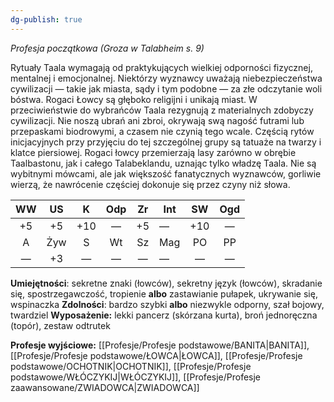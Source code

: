 ```yaml
---
dg-publish: true
---
```

*Profesja początkowa (Groza w Talabheim s. 9)*

Rytuały Taala wymagają od praktykujących wielkiej odporności fizycznej, mentalnej i emocjonalnej. Niektórzy wyznawcy uważają niebezpieczeństwa cywilizacji — takie jak miasta, sądy i tym podobne — za złe odczytanie woli bóstwa. Rogaci Łowcy są głęboko religijni i unikają miast. W przeciwieństwie do wybrańców Taala rezygnują z materialnych zdobyczy cywilizacji. Nie noszą ubrań ani zbroi, okrywają swą nagość futrami lub przepaskami biodrowymi, a czasem nie czynią tego wcale. Częścią rytów inicjacyjnych przy przyjęciu do tej szczególnej grupy są tatuaże na twarzy i klatce piersiowej. Rogaci łowcy przemierzają lasy zarówno w obrębie Taalbastonu, jak i całego Talabeklandu, uznając tylko władzę Taala. Nie są wybitnymi mówcami, ale jak większość fanatycznych wyznawców, gorliwie wierzą, że nawrócenie częściej dokonuje się przez czyny niż słowa.

| WW  | US  |  K  | Odp | Zr  | Int | SW  | Ogd |
|:---:|:---:|:---:|:---:|:---:| --- |:---:|:---:|
| +5  | +5  | +10 |  —  | +5  | —   | +10 |  —  |
|  A  | Żyw |  S  | Wt  | Sz  | Mag | PO  | PP  |
|  —  | +3  |  —  |  —  |  —  | —   |  —  |  —  |

**Umiejętności**: sekretne znaki (łowców), sekretny język (łowców), skradanie się, spostrzegawczość, tropienie **albo** zastawianie pułapek, ukrywanie się, wspinaczka
**Zdolności**: bardzo szybki **albo** niezwykle odporny, szał bojowy, twardziel
**Wyposażenie:** lekki pancerz (skórzana kurta), broń jednoręczna (topór), zestaw odtrutek

**Profesje wyjściowe:** [[Profesje/Profesje podstawowe/BANITA\|BANITA]], [[Profesje/Profesje podstawowe/ŁOWCA\|ŁOWCA]], [[Profesje/Profesje podstawowe/OCHOTNIK\|OCHOTNIK]], [[Profesje/Profesje podstawowe/WŁÓCZYKIJ\|WŁÓCZYKIJ]], [[Profesje/Profesje zaawansowane/ZWIADOWCA\|ZWIADOWCA]]